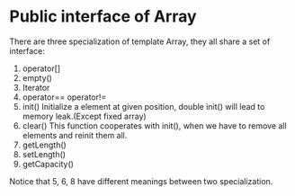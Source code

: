 # Public interface of Array

There are three specialization of template Array, they all share a set of interface:

1. operator[]
2. empty()
3. Iterator
4. operator== operator!=
5. init()
    Initialize a element at given position, double init() will lead to memory leak.(Except fixed array)
6. clear()
    This function cooperates with init(), when we have to remove all elements and reinit them all.
7. getLength()
8. setLength()
9. getCapacity()

Notice that 5, 6, 8 have different meanings between two specialization.
